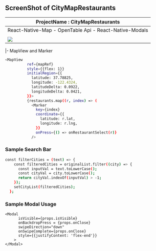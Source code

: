 ## ScreenShot of CityMapRestaurants

|ProjectName : CityMapRestaurants|
|---|
| React-Native-Map - OpenTable Api - React-Native-Modals |
||
|<img src = './ScreenShots/mapCityRestaurant.gif'>|

|- MapView and Marker
```bash
<MapView
          ref={mapRef}
          style={{flex: 1}}
          initialRegion={{
            latitude: 37.78825,
            longitude: -122.4324,
            latitudeDelta: 0.0922,
            longitudeDelta: 0.0421,
          }}>
          {restaurants.map((r, index) => (
            <Marker
              key={index}
              coordinate={{
                latitude: r.lat,
                longitude: r.lng,
              }}
              onPress={() => onRestaurantSelect(r)}
            />

```
### Sample Search Bar
```bash
const filterCities = (text) => {
    const filteredCities = originalList.filter((city) => {
      const inputVal = text.toLowerCase();
      const cityVal = city.toLowerCase();
      return cityVal.indexOf(inputVal) > -1;
    });
    setCityList(filteredCities);
  };
```

### Sample Modal Usage
```vscode
<Modal
      isVisible={props.isVisible}
      onBackdropPress = {props.onClose}
      swipeDirection="down"
      onSwipeComplete={props.onClose}
      style={{justifyContent: 'flex-end'}}
    >
</Modal>    

```